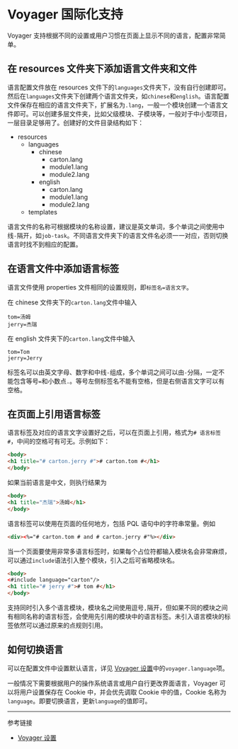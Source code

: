 # Voyager 国际化支持

Voyager 支持根据不同的设置或用户习惯在页面上显示不同的语言，配置非常简单。

## 在 resources 文件夹下添加语言文件夹和文件

语言配置文件放在 resources 文件下的`languages`文件夹下，没有自行创建即可。然后在`languages`文件夹下创建两个语言文件夹，如`chinese`和`english`。语言配置文件保存在相应的语言文件夹下，扩展名为`.lang`，一般一个模块创建一个语言文件即可。可以创建多层文件夹，比如父级模块、子模块等，一般对于中小型项目，一层目录足够用了。创建好的文件目录结构如下：

+ resources
    + languages
        + chinese
            + carton.lang
            + module1.lang
            + module2.lang
        + english
            + carton.lang
            + module1.lang
            + module2.lang
    + templates

语言文件的名称可根据模块的名称设置，建议是英文单词，多个单词之间使用中线`-`隔开，如`job-task`。不同语言文件夹下的语言文件名必须一一对应，否则切换语言时找不到相应的配置。

## 在语言文件中添加语言标签

语言文件使用 properties 文件相同的设置规则，即`标签名=语言文字`。

在 chinese 文件夹下的`carton.lang`文件中输入

```properties
tom=汤姆
jerry=杰瑞
```

在 english 文件夹下的`carton.lang`文件中输入

```properties
tom=Tom
jerry=Jerry
```

标签名可以由英文字母、数字和中线`-`组成，多个单词之间可以由`-`分隔，一定不能包含等号`=`和小数点`.`。等号左侧标签名不能有空格，但是右侧语言文字可以有空格。

## 在页面上引用语言标签

语言标签及对应的语言文字设置好之后，可以在页面上引用，格式为`# 语言标签 #`，中间的空格可有可无。示例如下：

```html
<body>
<h1 title="# carton.jerry #"># carton.tom #</h1>
</body>
```

如果当前语言是中文，则执行结果为

```html
<body>
<h1 title="杰瑞">汤姆</h1>
</body>
```

语言标签可以使用在页面的任何地方，包括 PQL 语句中的字符串常量。例如

```html
<div><%="# carton.tom # and # carton.jerry #"%></div>
```

当一个页面要使用非常多语言标签时，如果每个占位符都输入模块名会非常麻烦，可以通过`include`语法引入整个模块，引入之后可省略模块名。

```html
<body>
<#include language="carton"/>
<h1 title="# jerry #"># tom #</h1>
</body>
```

支持同时引入多个语言模块，模块名之间使用逗号`,`隔开，但如果不同的模块之间有相同名称的语言标签，会使用先引用的模块中的语言标签。未引入语言模块的标签依然可以通过原来的点规则引用。

## 如何切换语言

可以在配置文件中设置默认语言，详见 [Voyager 设置](/voyager/setup.md)中的`voyager.language`项。

一般情况下需要根据用户的操作系统语言或用户自行更改界面语言，Voyager 可以将用户设置保存在 Cookie 中，并会优先调取 Cookie 中的值，Cookie 名称为 `language`。即要切换语言，更新`language`的值即可。

---
参考链接

* [Voyager 设置](/voyager/setup.md)
